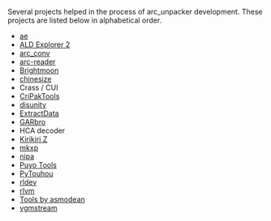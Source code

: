 Several projects helped in the process of arc\_unpacker development. These
projects are listed below in alphabetical order.

- [ae](https://github.com/dsp2003/ae)
- [ALD Explorer 2](http://www.hongfire.com/forum/showthread.php/423698)
- [arc_conv](https://github.com/dsp2003/arc_conv)
- [arc-reader](https://github.com/minirop/arc-reader)
- [Brightmoon](http://touhou.wikia.com/wiki/Brightmoon)
- [chinesize](https://github.com/regomne/chinesize)
- Crass / CUI
- [CriPakTools](https://github.com/esperknight/CriPakTools)
- [disunity](https://github.com/ata4/disunity)
- [ExtractData](https://github.com/lioncash/ExtractData)
- [GARbro](https://github.com/morkt/GARbro)
- HCA decoder
- [Kirikiri Z](https://github.com/krkrz/krkrz)
- [mkxp](https://github.com/Ancurio/mkxp)
- [nipa](https://github.com/Wilhansen/nipa)
- [Puyo Tools](https://github.com/nickworonekin/puyotools)
- [PyTouhou](http://pytouhou.linkmauve.fr/)
- [rldev](https://github.com/eglaysher/rldev)
- [rlvm](https://github.com/eglaysher/rlvm)
- [Tools by asmodean](http://asmodean.reverse.net/pages/tools_index.html)
- [vgmstream](https://github.com/kode54/vgmstream)
